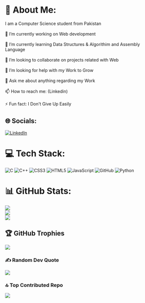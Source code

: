 # 💫 About Me:
I am a Computer Science student  from Pakistan<br><br>🔭 I’m currently working on Web development<br><br>🌱 I’m currently learning Data Structures & Algorithim and Assembly Language<br><br>👯 I’m looking to collaborate on projects related with Web<br><br>🤔 I’m looking for help with my Work to Grow<br><br>💬 Ask me about anything regarding my Work<br><br>📫 How to reach me: (Linkedin)<br><br>⚡ Fun fact: I Don't Give Up Easily


## 🌐 Socials:
[![LinkedIn](https://img.shields.io/badge/LinkedIn-%230077B5.svg?logo=linkedin&logoColor=white)](https://linkedin.com/in/edin.com/in/muaaz-butt-192a45265/) 

# 💻 Tech Stack:
![C](https://img.shields.io/badge/c-%2300599C.svg?style=for-the-badge&logo=c&logoColor=white) ![C++](https://img.shields.io/badge/c++-%2300599C.svg?style=for-the-badge&logo=c%2B%2B&logoColor=white) ![CSS3](https://img.shields.io/badge/css3-%231572B6.svg?style=for-the-badge&logo=css3&logoColor=white) ![HTML5](https://img.shields.io/badge/html5-%23E34F26.svg?style=for-the-badge&logo=html5&logoColor=white) ![JavaScript](https://img.shields.io/badge/javascript-%23323330.svg?style=for-the-badge&logo=javascript&logoColor=%23F7DF1E) ![GitHub](https://img.shields.io/badge/GitHub-%23121011.svg?style=for-the-badge&logo=github&logoColor=white) ![Python](https://img.shields.io/badge/python-3670A0?style=for-the-badge&logo=python&logoColor=ffdd54)
# 📊 GitHub Stats:
![](https://github-readme-stats.vercel.app/api?username=Muaaz-Butt&theme=dark&hide_border=false&include_all_commits=false&count_private=false)<br/>
![](https://github-readme-streak-stats.herokuapp.com/?user=Muaaz-Butt&theme=dark&hide_border=false)<br/>
![](https://github-readme-stats.vercel.app/api/top-langs/?username=Muaaz-Butt&theme=dark&hide_border=false&include_all_commits=false&count_private=false&layout=compact)

## 🏆 GitHub Trophies
![](https://github-profile-trophy.vercel.app/?username=Muaaz-Butt&theme=radical&no-frame=false&no-bg=true&margin-w=4)

### ✍️ Random Dev Quote
![](https://quotes-github-readme.vercel.app/api?type=horizontal&theme=radical)

### 🔝 Top Contributed Repo
![](https://github-contributor-stats.vercel.app/api?username=Muaaz-Butt&limit=5&theme=dark&combine_all_yearly_contributions=true)

<!-- Proudly created with GPRM ( https://gprm.itsvg.in ) -->
